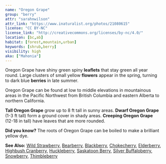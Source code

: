 ```yaml
---
name: "Oregon Grape"
group: "berry"
attr: "sarahnwilson"
attr_link: "https://www.inaturalist.org/photos/21080615"
license: "CC BY-NC"
license_link: "http://creativecommons.org/licenses/by-nc/4.0/"
location: [bc,ab]
habitat: [forest,mountain,urban]
keywords: [shrub,berry]
visibility: high
aka: ["Mahonia"]
---
```

Oregon Grape have shiny green spiny **leaflets** that stay green all year round. Large clusters of small yellow **flowers** appear in the spring, turning to dark blue **berries** in late summer.

Oregon Grape can be found at low to middle elevations in mountainous areas in the Pacific Northwest from British Columbia and eastern Alberta to northern California.

**Tall Oregon Grape** grow up to 8 ft tall in sunny areas. **Dwarf Oregon Grape** (1-3 ft tall) form a ground cover in shady areas. **Creeping Oregon Grape** (12-18 in tall) have leaves that are more rounded.

**Did you know?** The roots of Oregon Grape can be boiled to make a brilliant yellow dye.

<!-- generated, do not edit -->
**See Also:**
[Wild Strawberry](/plants/wildstraw/),
[Bearberry](/trees/bear/),
[Blackberry](/trees/blackber/),
[Chokecherry](/trees/choke/),
[Elderberry](/trees/elder/),
[Highbush Cranberry](/trees/hicran/),
[Huckleberry](/trees/huck/),
[Saskatoon Berry](/trees/saskber/),
[Silver Buffaloberry](/trees/silbufber/),
[Snowberry](/trees/snow/),
[Thimbleberry](/trees/thimble/)
